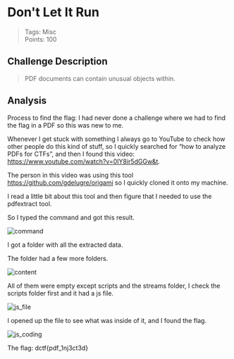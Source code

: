 # Don't Let It Run


> Tags: Misc  
> Points: 100  

## Challenge Description
> PDF documents can contain unusual objects within.


## Analysis
Process to find the flag: I had never done a challenge where we had to find the flag in a PDF so this was new to me.

Whenever I get stuck with something I always go to YouTube to check how other people do this kind of stuff, so I quickly searched for “how to analyze PDFs for CTFs”, and then I found this video: https://www.youtube.com/watch?v=0IY8ir5dGGw&t.

The person in this video was using this tool https://github.com/gdelugre/origami so I quickly cloned it onto my machine.

I read a little bit about this tool and then figure that I needed to use the pdfextract tool.

So I typed the command and got this result.   


![command](https://github.com/thirty2/CTF-Writeups/blob/master/2021/dCTF/misc/Dont-let-it-run/commands.png)

I got a folder with all the extracted data.

The folder had a few more folders.

![content](https://github.com/thirty2/CTF-Writeups/blob/master/2021/dCTF/misc/Dont-let-it-run/content.png)

All of them were empty except scripts and the streams folder, I check the scripts folder first and it had a js file.

![js_file](https://github.com/thirty2/CTF-Writeups/blob/master/2021/dCTF/misc/Dont-let-it-run/js%20file.png)

I opened up the file to  see what was inside of it, and I found the flag.

![js_coding](https://github.com/thirty2/CTF-Writeups/blob/master/2021/dCTF/misc/Dont-let-it-run/js%20coding.png)

The flag: dctf{pdf_1nj3ct3d}
